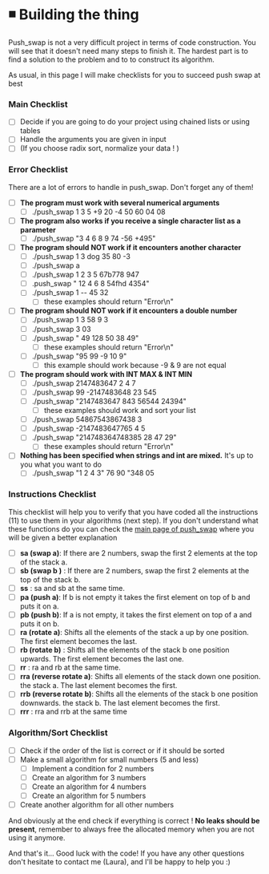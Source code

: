 # ◾ Building the thing

Push\_swap is not a very difficult project in terms of code construction. You will see that it doesn't need many steps to finish it. The hardest part is to find a solution to the problem and to to construct its algorithm.&#x20;

As usual, in this page I will make checklists for you to succeed push swap at best

### Main Checklist

* [ ] Decide if you are going to do your project using chained lists or using tables
* [ ] Handle the arguments you are given in input
* [ ] (If you choose radix sort, normalize your data ! )

### Error Checklist

There are a lot of errors to handle in push\_swap. Don't forget any of them!

* [ ] **The program must work with several numerical arguments**
  * [ ] ./push\_swap 1 3 5 +9 20 -4 50 60 04 08
* [ ] **The program also works if you receive a single character list as a parameter**
  * [ ] ./push\_swap "3 4 6 8 9 74 -56 +495"
* [ ] **The program should NOT work if it encounters another character**
  * [ ] ./push\_swap 1 3 dog 35 80 -3
  * [ ] ./push\_swap a
  * [ ] ./push\_swap 1 2 3 5 67b778 947
  * [ ] .push\_swap " 12 4 6 8 54fhd 4354"
  * [ ] ./push\_swap 1 --    45 32
    * [ ] these examples should return "Error\n"
* [ ] **The program should NOT work if it encounters a double number**
  * [ ] ./push\_swap 1 3 58 9 3
  * [ ] ./push\_swap 3 03
  * [ ] ./push\_swap " 49 128     50 38   49"
    * [ ] these examples should return "Error\n"
  * [ ] ./push\_swap "95 99 -9 10 9"
    * [ ] this example should work because -9 & 9 are not equal
* [ ] **The program should work with INT MAX & INT MIN**
  * [ ] ./push\_swap 2147483647 2 4 7
  * [ ] ./push\_swap 99 -2147483648 23 545
  * [ ] ./push\_swap "2147483647 843 56544 24394"
    * [ ] these examples should work and sort your list
  * [ ] ./push\_swap 54867543867438 3
  * [ ] ./push\_swap -2147483647765 4 5
  * [ ] ./push\_swap "214748364748385 28 47 29"
    * [ ] these examples should return "Error\n"
* [ ] **Nothing has been specified when strings and int are mixed.** It's up to you what you want to do
  * [ ] ./push\_swap "1 2 4 3" 76 90 "348 05

### Instructions Checklist

This checklist will help you to verify that you have coded all the instructions (11) to use them in your algorithms (next step). If you don't understand what these functions do you can check the [main page of push\_swap](./) where you will be given a better explanation

* [ ] **sa (swap a)**: If there are 2 numbers, swap the first 2 elements at the top of the stack a.
* [ ] **sb (swap b )** :  If there are 2 numbers, swap the first 2 elements at the top of the stack b.
* [ ] **ss** : sa and sb at the same time.&#x20;
* [ ] **pa (push a)**: If b is not empty it takes the first element on top of b and puts it on a.
* [ ] **pb (push b)**: If a is not empty, it takes the first element on top of a and puts it on b.
* [ ] **ra (rotate a)**: Shifts all the elements of the stack a up by one position. The first element becomes the last.&#x20;
* [ ] **rb (rotate b)** : Shifts all the elements of the stack b one position upwards. The first element becomes the last one.&#x20;
* [ ] **rr** : ra and rb at the same time.&#x20;
* [ ] **rra (reverse rotate a)**: Shifts all elements of the stack down one position. the stack a. The last element becomes the first.&#x20;
* [ ] **rrb (reverse rotate b)**: Shifts all the elements of the stack b one position downwards. the stack b. The last element becomes the first.&#x20;
* [ ] **rrr** : rra and rrb at the same time

### Algorithm/Sort Checklist

* [ ] Check if the order of the list is correct or if it should be sorted
* [ ] Make a small algorithm for small numbers (5 and less)
  * [ ] Implement a condition for 2 numbers
  * [ ] Create an algorithm for 3 numbers
  * [ ] Create an algorithm for 4 numbers
  * [ ] Create an algorithm for 5 numbers
* [ ] Create another algorithm for all other numbers

And obviously at the end check if everything is correct ! **No leaks should be present**, remember to always free the allocated memory when you are not using it anymore.

And that's it... Good luck with the code! If you have any other questions don't hesitate to contact me (Laura), and I'll be happy to help you :)
